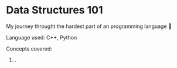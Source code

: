 # Data Structures 101
 My journey throught the hardest part of an programming language 😬
 
Language used: C++, Python

Concepts covered:
 1. .
